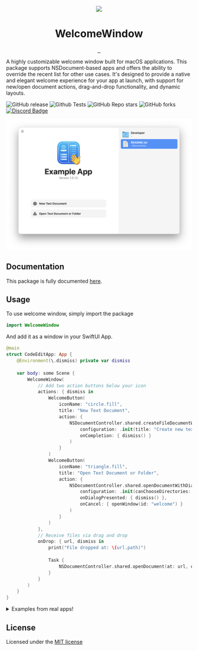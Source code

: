 <p align="center">
  <img src="https://github.com/CodeEditApp/WelcomeWindow/blob/main/.github/WelcomeWindow-Icon-128@2x.png?raw=true" height="128">
  <h1 align="center">WelcomeWindow</h1>
</p>

<p align="center">
  <a aria-label="Follow CodeEdit on X" href="https://x.com/CodeEditApp" target="_blank">
    <img alt="" src="https://img.shields.io/badge/Follow%20@CodeEditApp-black.svg?style=for-the-badge&logo=X">
  </a>
  <a aria-label="Join the community on Discord" href="https://discord.gg/vChUXVf9Em" target="_blank">
    <img alt="" src="https://img.shields.io/badge/Join%20the%20community-black.svg?style=for-the-badge&logo=Discord">
  </a>
  <a aria-label="Read the Documentation" href="https://codeeditapp.github.io/WelcomeWindow/documentation/welcomewindow/" target="_blank">
    <img alt="" src="https://img.shields.io/badge/Documentation-black.svg?style=for-the-badge&logo=readthedocs&logoColor=blue">
  </a>
</p>

A highly customizable welcome window built for macOS applications. This package supports NSDocument-based apps and offers the ability to override the recent list for other use cases. It's designed to provide a native and elegant welcome experience for your app at launch, with support for new/open document actions, drag-and-drop functionality, and dynamic layouts.

![GitHub release](https://img.shields.io/github/v/release/CodeEditApp/WelcomeWindow?color=orange&label=latest%20release&sort=semver&style=flat-square)
![Github Tests](https://img.shields.io/github/actions/workflow/status/CodeEditApp/WelcomeWindow/CI-push.yml?branch=main&label=tests&style=flat-square)
![GitHub Repo stars](https://img.shields.io/github/stars/CodeEditApp/WelcomeWindow?style=flat-square)
![GitHub forks](https://img.shields.io/github/forks/CodeEditApp/WelcomeWindow?style=flat-square)
[![Discord Badge](https://img.shields.io/discord/951544472238444645?color=5865F2&label=Discord&logo=discord&logoColor=white&style=flat-square)](https://discord.gg/vChUXVf9Em)

![Demo Image](./.github/demo-header.png)

## Documentation

This package is fully documented [here](https://codeeditapp.github.io/WelcomeWindow/documentation/welcomewindow/).

## Usage

To use welcome window, simply import the package

```swift
import WelcomeWindow
```

And add it as a window in your SwiftUI App.

```swift
@main
struct CodeEditApp: App {
    @Environment(\.dismiss) private var dismiss

    var body: some Scene {
        WelcomeWindow(
            // Add two action buttons below your icon
            actions: { dismiss in
                WelcomeButton(
                    iconName: "circle.fill",
                    title: "New Text Document",
                    action: {
                        NSDocumentController.shared.createFileDocumentWithDialog(
                            configuration: .init(title: "Create new text document"),
                            onCompletion: { dismiss() }
                        )
                    }
                )
                WelcomeButton(
                    iconName: "triangle.fill",
                    title: "Open Text Document or Folder",
                    action: {
                        NSDocumentController.shared.openDocumentWithDialog(
                            configuration: .init(canChooseDirectories: true),
                            onDialogPresented: { dismiss() },
                            onCancel: { openWindow(id: "welcome") }
                        )
                    }
                )
            },
            // Receive files via drag and drop
            onDrop: { url, dismiss in
                print("File dropped at: \(url.path)")

                Task {
                    NSDocumentController.shared.openDocument(at: url, onCompletion: { dismiss() })
                }
            }
        )
    }
}
```

<details><summary>Examples from real apps!</summary>

| CodeEdit   | ![CodeEdit Demo Image](./github/demos/codeedit.png)     |
| ---------- | ------------------------------------------------------- |
| CircuitPro | ![CircuitPro Demo Image](./github/demos/circuitpro.png) |

</details>


## License

Licensed under the [MIT license](https://github.com/CodeEditApp/WelcomeWindow/blob/main/LICENSE.md)

